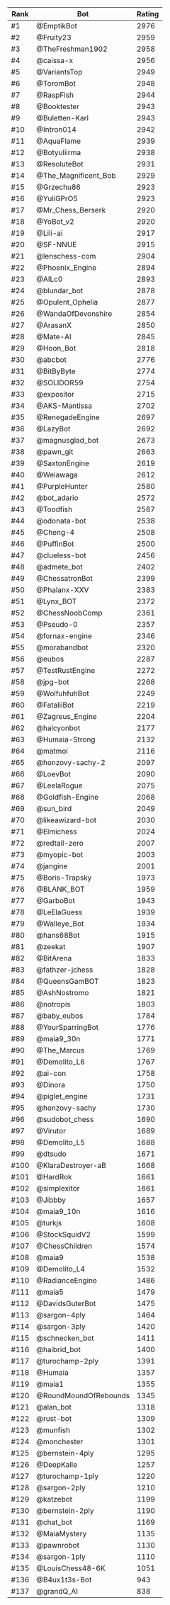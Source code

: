 Rank|Bot|Rating
---|---|---
#1|@EmptikBot|2976
#2|@Fruity23|2959
#3|@TheFreshman1902|2958
#4|@caissa-x|2956
#5|@VariantsTop|2949
#6|@ToromBot|2948
#7|@RaspFish|2944
#8|@Booktester|2943
#9|@Buletten-Karl|2943
#10|@Intron014|2942
#11|@AquaFlame|2939
#12|@Botyuliirma|2938
#13|@ResoluteBot|2931
#14|@The_Magnificent_Bob|2929
#15|@Grzechu86|2923
#16|@YuliGPrO5|2923
#17|@Mr_Chess_Berserk|2920
#18|@YoBot_v2|2920
#19|@Lili-ai|2917
#20|@SF-NNUE|2915
#21|@lenschess-com|2904
#22|@Phoenix_Engine|2894
#23|@AILc0|2893
#24|@blundar_bot|2878
#25|@Opulent_Ophelia|2877
#26|@WandaOfDevonshire|2854
#27|@ArasanX|2850
#28|@Mate-AI|2845
#29|@Hoon_Bot|2818
#30|@abcbot|2776
#31|@BitByByte|2774
#32|@SOLIDOR59|2754
#33|@expositor|2715
#34|@AKS-Mantissa|2702
#35|@RenegadeEngine|2697
#36|@LazyBot|2692
#37|@magnusglad_bot|2673
#38|@pawn_git|2663
#39|@SaxtonEngine|2619
#40|@Weiawaga|2612
#41|@PurpleHunter|2580
#42|@bot_adario|2572
#43|@Toodfish|2567
#44|@odonata-bot|2538
#45|@Cheng-4|2508
#46|@PuffinBot|2500
#47|@clueless-bot|2456
#48|@admete_bot|2402
#49|@ChessatronBot|2399
#50|@Phalanx-XXV|2383
#51|@Lynx_BOT|2372
#52|@ChessNoobComp|2361
#53|@Pseudo-0|2357
#54|@fornax-engine|2346
#55|@morabandbot|2320
#56|@eubos|2287
#57|@TestRustEngine|2272
#58|@jpg-bot|2268
#59|@WolfuhfuhBot|2249
#60|@FataliiBot|2219
#61|@Zagreus_Engine|2204
#62|@halcyonbot|2177
#63|@Humaia-Strong|2132
#64|@matmoi|2116
#65|@honzovy-sachy-2|2097
#66|@LoevBot|2090
#67|@LeelaRogue|2075
#68|@Goldfish-Engine|2068
#69|@sun_bird|2049
#70|@likeawizard-bot|2030
#71|@Elmichess|2024
#72|@redtail-zero|2007
#73|@myopic-bot|2003
#74|@jangine|2001
#75|@Boris-Trapsky|1973
#76|@BLANK_BOT|1959
#77|@GarboBot|1943
#78|@LeElaGuess|1939
#79|@Walleye_Bot|1934
#80|@hans68Bot|1915
#81|@zeekat|1907
#82|@BitArena|1833
#83|@fathzer-jchess|1828
#84|@QueensGamBOT|1823
#85|@AshNostromo|1821
#86|@notropis|1803
#87|@baby_eubos|1784
#88|@YourSparringBot|1776
#89|@maia9_30n|1771
#90|@The_Marcus|1769
#91|@Demolito_L6|1767
#92|@ai-con|1758
#93|@Dinora|1750
#94|@piglet_engine|1731
#95|@honzovy-sachy|1730
#96|@sudobot_chess|1690
#97|@Virutor|1689
#98|@Demolito_L5|1688
#99|@dtsudo|1671
#100|@KlaraDestroyer-aB|1668
#101|@HardRok|1661
#102|@simplexitor|1661
#103|@Jibbby|1657
#104|@maia9_10n|1616
#105|@turkjs|1608
#106|@StockSquidV2|1599
#107|@ChessChildren|1574
#108|@maia9|1538
#109|@Demolito_L4|1532
#110|@RadianceEngine|1486
#111|@maia5|1479
#112|@DavidsGuterBot|1475
#113|@sargon-4ply|1464
#114|@sargon-3ply|1420
#115|@schnecken_bot|1411
#116|@haibrid_bot|1400
#117|@turochamp-2ply|1391
#118|@Humaia|1357
#119|@maia1|1355
#120|@RoundMoundOfRebounds|1345
#121|@alan_bot|1318
#122|@rust-bot|1309
#123|@munfish|1302
#124|@monchester|1301
#125|@bernstein-4ply|1295
#126|@DeepKalle|1257
#127|@turochamp-1ply|1220
#128|@sargon-2ply|1210
#129|@katzebot|1199
#130|@bernstein-2ply|1190
#131|@chat_bot|1169
#132|@MaiaMystery|1135
#133|@pawnrobot|1130
#134|@sargon-1ply|1110
#135|@LouisChess48-6K|1051
#136|@B4ux1t3s-Bot|943
#137|@grandQ_AI|838
